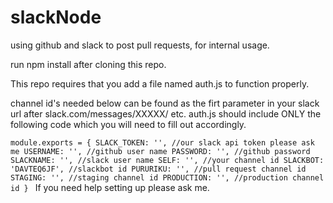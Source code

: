 # slackNode
using github and slack to post pull requests, for internal usage. 

run npm install after cloning this repo.

This repo requires that you add a file named auth.js to function properly.



channel id's needed below can be found as the firt parameter in your slack url after slack.com/messages/XXXXX/ etc.
auth.js should include ONLY the following code which you will need to fill out accordingly.

`module.exports = {
  SLACK_TOKEN: '', //our slack api token please ask me
  USERNAME: '', //github user name
  PASSWORD: '', //github password
  SLACKNAME: '', //slack user name
  SELF: '', //your channel id
  SLACKBOT: 'DAVTEQ6JF', //slackbot id
  PURURIKU: '', //pull request channel id
  STAGING: '', //staging channel id
  PRODUCTION: '', //production channel id
}
`
If you need help setting up please ask me.

